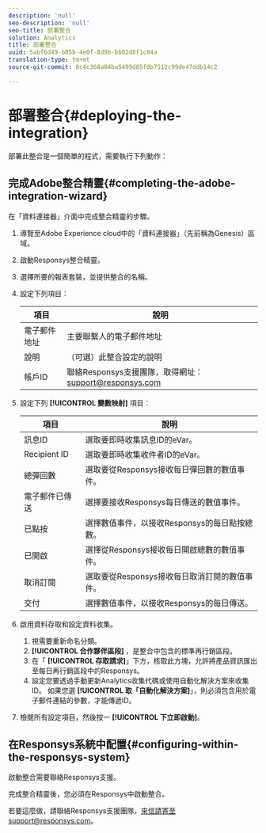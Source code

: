 ```yaml
---
description: 'null'
seo-description: 'null'
seo-title: 部署整合
solution: Analytics
title: 部署整合
uuid: 5abf6d49-b05b-4e0f-8d9b-bb02d8f1c84a
translation-type: tm+mt
source-git-commit: 8c4c368a84ba5499d85f0b7512c99de47ddb14c2

---
```



# 部署整合{#deploying-the-integration}

部署此整合是一個簡單的程式，需要執行下列動作：

## 完成Adobe整合精靈{#completing-the-adobe-integration-wizard}

在「資料連接器」介面中完成整合精靈的步驟。

1. 導覽至Adobe Experience cloud中的「資料連接器」（先前稱為Genesis）區域。
1. 啟動Responsys整合精靈。
1. 選擇所要的報表套裝，並提供整合的名稱。
1. 設定下列項目：

   | 項目 | 說明 |
   |---|---|
   | 電子郵件地址 | 主要聯繫人的電子郵件地址 |
   | 說明 | （可選）此整合設定的說明 |
   | 帳戶ID | 聯絡Responsys支援團隊，取得網址：support@responsys.com |

1. 設定下列 **[!UICONTROL 變數映射]** 項目：

   | 項目 | 說明 |
   |---|---|
   | 訊息ID | 選取要即時收集訊息ID的eVar。 |
   | Recipient ID | 選取要即時收集收件者ID的eVar。 |
   | 總彈回數 | 選取要從Responsys接收每日彈回數的數值事件。 |
   | 電子郵件已傳送 | 選擇要接收Responsys每日傳送的數值事件。 |
   | 已點按 | 選擇數值事件，以接收Responsys的每日點按總數。 |
   | 已開啟 | 選擇從Responsys接收每日開啟總數的數值事件。 |
   | 取消訂閱 | 選取要從Responsys接收每日取消訂閱的數值事件。 |
   | 交付 | 選擇數值事件，以接收Responsys的每日傳送。 |

1. 啟用資料存取和設定資料收集。
   1. 視需要重新命名分類。
   1. **[!UICONTROL 合作夥伴區段]** ，是整合中包含的標準再行銷區段。
   1. 在「 **[!UICONTROL 存取請求]**」下方，核取此方塊，允許將產品資訊匯出至每日再行銷區段中的Responsys。
   1. 設定您要透過手動更新Analytics收集代碼或使用自動化解決方案來收集ID。 如果您選 **[!UICONTROL 取「自動化解決方案]**」，則必須包含用於電子郵件連結的參數，才能傳遞ID。
1. 檢閱所有設定項目，然後按一 **[!UICONTROL 下立即啟動]**。

## 在Responsys系統中配置{#configuring-within-the-responsys-system}

啟動整合需要聯絡Responsys支援。

完成整合精靈後，您必須在Responsys中啟動整合。

若要這麼做，請聯絡Responsys支援團隊，來信請寄至support@responsys.com。

